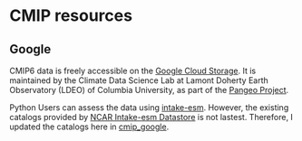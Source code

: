 # CMIP resources

## Google

CMIP6 data is freely accessible on the [Google Cloud Storage](https://console.cloud.google.com/marketplace/details/noaa-public/cmip6). It is maintained by the Climate Data Science Lab at Lamont Doherty Earth Observatory (LDEO) of Columbia University, as part of the [Pangeo Project](https://pangeo.io/).

Python Users can assess the data using [intake-esm](https://intake-esm.readthedocs.io/en/latest/). However, the existing catalogs
provided by [NCAR Intake-esm Datastore](https://github.com/NCAR/intake-esm-datastore) is not lastest. Therefore, I updated the   catalogs here in [cmip_google](https://github.com/samclub/cmip_resources/tree/master/cmip_google).


